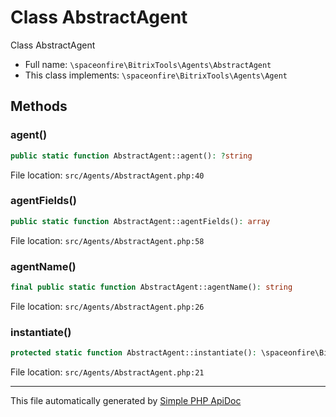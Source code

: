 # Class AbstractAgent

Class AbstractAgent

-   Full name: `\spaceonfire\BitrixTools\Agents\AbstractAgent`
-   This class implements: `\spaceonfire\BitrixTools\Agents\Agent`

## Methods

### agent()

```php
public static function AbstractAgent::agent(): ?string
```

File location: `src/Agents/AbstractAgent.php:40`

### agentFields()

```php
public static function AbstractAgent::agentFields(): array
```

File location: `src/Agents/AbstractAgent.php:58`

### agentName()

```php
final public static function AbstractAgent::agentName(): string
```

File location: `src/Agents/AbstractAgent.php:26`

### instantiate()

```php
protected static function AbstractAgent::instantiate(): \spaceonfire\BitrixTools\Agents\Agent
```

File location: `src/Agents/AbstractAgent.php:21`

---

This file automatically generated by [Simple PHP ApiDoc](https://github.com/spaceonfire/simple-php-apidoc)
